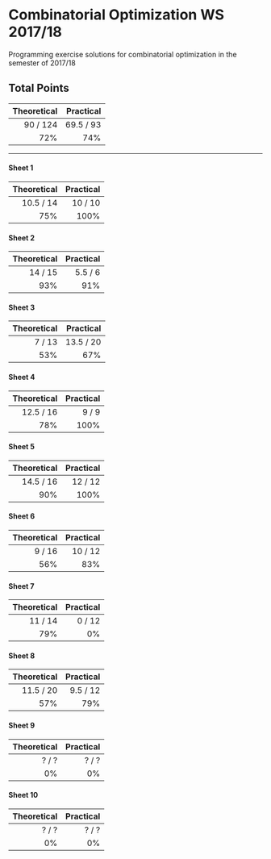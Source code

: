 # Combinatorial Optimization WS 2017/18

Programming exercise solutions for combinatorial optimization in the semester of 2017/18

## Total Points
 
| Theoretical | Practical  |
| ----------: | ---------: |
|   90 / 124  |  69.5 / 93 |  
|     72%     |    74%     |

_______

#### Sheet 1

| Theoretical | Practical  |
| ----------: | ---------: |
|  10.5 / 14  |  10 / 10   |  
|   75%       |    100%    |

#### Sheet 2

| Theoretical | Practical  |  
| ----------: | ---------: |  
|    14 / 15  |  5.5 / 6   |  
|      93%    |    91%     |

#### Sheet 3

| Theoretical | Practical  |  
| ----------: | ---------: |  
|    7 / 13   |  13.5 / 20 |  
|      53%    |     67%    |

#### Sheet 4

| Theoretical | Practical  |  
| ----------: | ---------: |  
|  12.5 / 16  |   9 / 9    |  
|     78%     |   100%     |

#### Sheet 5

| Theoretical | Practical  |  
| ----------: | ---------: |  
|  14.5 / 16  |  12 / 12   |  
|     90%     |   100%     |

#### Sheet 6

| Theoretical | Practical  |  
| ----------: | ---------: |  
|    9 / 16   |  10 / 12   |  
|     56%     |    83%     |

#### Sheet 7

| Theoretical | Practical  |  
| ----------: | ---------: |  
|   11 / 14   |   0 / 12   |  
|       79%   |     0%     |

#### Sheet 8

| Theoretical | Practical  |  
| ----------: | ---------: |  
|  11.5 / 20  |  9.5 / 12  |  
|     57%     |    79%     |

#### Sheet 9

| Theoretical | Practical  |  
| ----------: | ---------: |  
|    ? / ?    |   ? / ?    |  
|        0%   |     0%     |

#### Sheet 10

| Theoretical | Practical  |  
| ----------: | ---------: |  
|    ? / ?    |   ? / ?    |  
|        0%   |     0%     |
